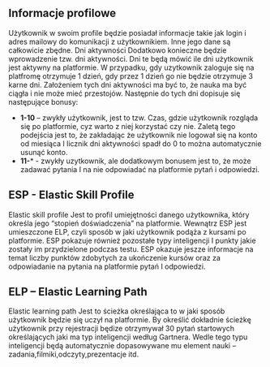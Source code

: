 ## Informacje profilowe
Użytkownik w swoim profile będzie posiadał informacje takie jak login i adres mailowy do komunikacji z użytkownikiem. Inne jego dane są całkowicie zbędne.
Dni aktywności
Dodatkowo konieczne będzie wprowadzenie tzw. dni aktywności. Dni te będą mówić ile dni użytkownik jest aktywny na platformie. W przypadku, gdy uzytkownik zaloguje się na platfromę otrzymuje 1 dzień, gdy przez 1 dzień go nie będzie otrzymuje 3 karne dni. Założeniem tych dni aktywności ma być to, że nauka ma być ciągła i nie może mieć przestojów.
Następnie do tych dni dopisuje się następujące bonusy:
* **1-10** – zwykły użytkownik, jest to tzw. Czas, gdzie użytkownik rozgląda się po platformie, cyz warto z niej korzystać czy nie. Zaletą tego podejścia jest to, że zakładając że użytkownik nie logował się na konto od miesiąca I licznik dni aktywności spadł do 0 to można automatycznie usunąć konto.
* **11-*** - zwykły uzytkownik, ale dodatkowym bonusem jest to, że może zadawać pytania I na nie odpowiadać na platformie pytań i odpowiedzi.

## ESP - Elastic Skill Profile
Elastic skill profile
Jest to profil umiejętności danego użytkownika, który określa jego “stopień doświadczenia” na platformie. Wewnątrz ESP jest umieszczone ELP, czyli sposób w jaki użytkownik podąża z kursami po platformie.
ESP pokazuje również pozostałe typy inteligencji I punkty jakie zostały im przydzielone podczas testu.
ESP okazuje jeszze informacje na temat liczby punktów zdobytych za ukończenie kursów oraz za odpowiadanie na pytania na platformie pytań I odpowiedzi.

## ELP – Elastic Learning Path
Elastic learning path
Jest to ścieżka określająca to w jaki sposób użytkownik będzie się uczył na platformie. By określić dokładnie ścieżkę użytkownik przy rejestracji będize otrzymywał 30 pytań startowych określających jaki ma typ inteligencji według Gartnera. Wedle tego typu inteligencji będą automatycznie dopasowywane mu element nauki – zadania,filmiki,odczyty,prezentacje itd.
